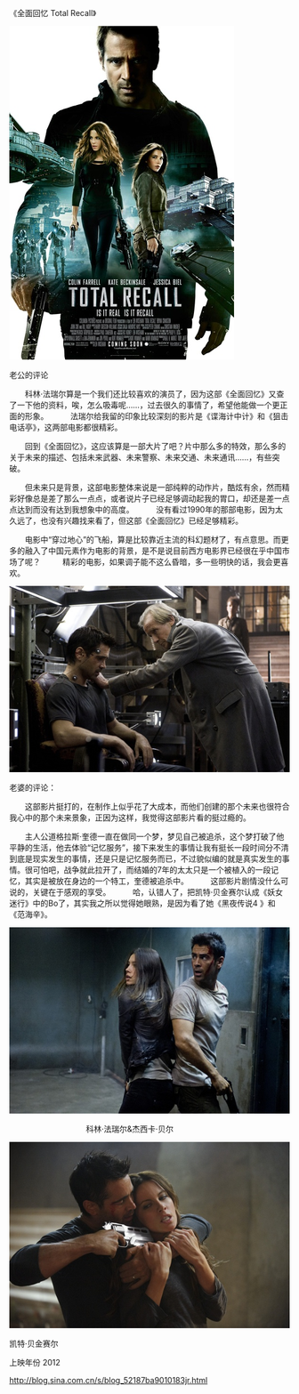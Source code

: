 《全面回忆 Total Recall》

			
![](./img/52187ba9td32344527e21&690.jpg)

老公的评论
 

　　科林·法瑞尔算是一个我们还比较喜欢的演员了，因为这部《全面回忆》又查了一下他的资料，唉，怎么吸毒呢……，过去很久的事情了，希望他能做一个更正面的形象。
 
　　法瑞尔给我留的印象比较深刻的影片是《谍海计中计》和《狙击电话亭》，这两部电影都很精彩。
 

　　回到《全面回忆》，这应该算是一部大片了吧？片中那么多的特效，那么多的关于未来的描述、包括未来武器、未来警察、未来交通、未来通讯……，有些突破。
 

　　但未来只是背景，这部电影整体来说是一部纯粹的动作片，酷炫有余，然而精彩好像总是差了那么一点点，或者说片子已经足够调动起我的胃口，却还是差一点点达到而没有达到我想象中的高度。
 
　　没有看过1990年的那部电影，因为太久远了，也没有兴趣找来看了，但这部《全面回忆》已经足够精彩。
 

　　电影中“穿过地心”的飞船，算是比较靠近主流的科幻题材了，有点意思。而更多的融入了中国元素作为电影的背景，是不是说目前西方电影界已经很在乎中国市场了呢？
 
　　精彩的电影，如果调子能不这么昏暗，多一些明快的话，我会更喜欢。

![](./img/52187ba9td323464f26b6&690.jpg)

老婆的评论：
 

　　这部影片挺打的，在制作上似乎花了大成本，而他们创建的那个未来也很符合我心中的那个未来景象，正因为这样，我觉得这部影片看的挺过瘾的。
 

　　主人公道格拉斯·奎德一直在做同一个梦，梦见自己被追杀，这个梦打破了他平静的生活，他去体验“记忆服务”，接下来发生的事情让我有挺长一段时间分不清到底是现实发生的事情，还是只是记忆服务而已，不过貌似编的就是真实发生的事情。很可怕吧，战争就此拉开了，而结婚的7年的太太只是一个被植入的一段记忆，其实是被放在身边的一个特工，奎德被追杀中。
 
　　这部影片剧情没什么可说的，关键在于感观的享受。
 
　　哈，认错人了，把凯特·贝金赛尔认成《妖女迷行》中的Bo了，其实我之所以觉得她眼熟，是因为看了她《黑夜传说4
》和《范海辛》。

![](./img/52187ba9t03f60c8d62de&690.jpg)


                                   科林·法瑞尔&杰西卡·贝尔
<a href="http://photo.blog.sina.com.cn/showpic.html#blogid=52187ba9010183jr&url=http://s10.sinaimg.cn/orignal/52187ba9t7b8387ecf069" target="_blank"></a>

![](./img/52187ba9td32352d3c672&690.jpg)

凯特·贝金赛尔
<p align="left">上映年份 2012							
		
http://blog.sina.com.cn/s/blog_52187ba9010183jr.html
